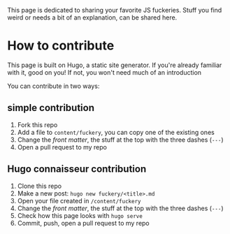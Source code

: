 This page is dedicated to sharing your favorite JS fuckeries. Stuff you find weird or needs a bit of an explanation, can be shared here.

# How to contribute

This page is built on Hugo, a static site generator. If you're already familiar with it, good on you! If not, you won't need much of an introduction

You can contribute in two ways:

## simple contribution

1. Fork this repo
2. Add a file to `content/fuckery`, you can copy one of the existing ones
3. Change the *front matter*, the stuff at the top with the three dashes (`---`)
4. Open a pull request to my repo

## Hugo connaisseur contribution

1. Clone this repo
2. Make a new post: `hugo new fuckery/<title>.md`
3. Open your file created in `/content/fuckery`
4. Change the *front matter*, the stuff at the top with the three dashes (`---`)
5. Check how this page looks with `hugo serve`
6. Commit, push, open a pull request to my repo

